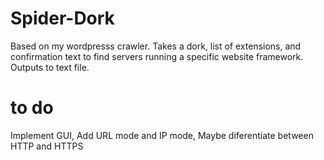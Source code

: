 # Spider-Dork
Based on my wordpresss crawler. Takes a dork, list of extensions, and confirmation text to find servers running a specific website framework. Outputs to text file.
# to do 
Implement GUI, 
Add URL mode and IP mode, 
Maybe diferentiate between HTTP and HTTPS
